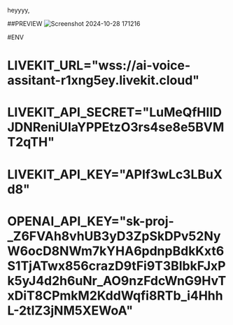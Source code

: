 heyyyy,



##PREVIEW
![Screenshot 2024-10-28 171216](https://github.com/user-attachments/assets/d3ee66bf-8cda-4b3b-8193-d26f11fe3774)


#ENV
# LIVEKIT_URL="wss://ai-voice-assitant-r1xng5ey.livekit.cloud"
# LIVEKIT_API_SECRET="LuMeQfHIIDJDNReniUIaYPPEtzO3rs4se8e5BVMT2qTH"
# LIVEKIT_API_KEY="APIf3wLc3LBuXd8"
# OPENAI_API_KEY="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"

